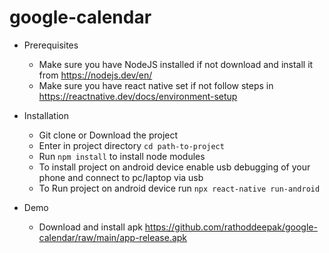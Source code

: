 # google-calendar

- Prerequisites 
  - Make sure you have NodeJS installed if not download and install it from https://nodejs.dev/en/
  - Make sure you have react native set if not follow steps in https://reactnative.dev/docs/environment-setup
  
- Installation
  - Git clone or Download the project
  - Enter in project directory `cd path-to-project`
  - Run `npm install` to install node modules
  - To install project on android device enable usb debugging of your phone and connect to pc/laptop via usb
  - To Run project on android device run `npx react-native run-android`

- Demo
  - Download and install apk https://github.com/rathoddeepak/google-calendar/raw/main/app-release.apk
